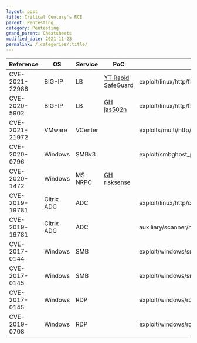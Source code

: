 ```yaml
---
layout: post
title: Critical Century's RCE
parent: Pentesting
category: Pentesting
grand_parent: Cheatsheets
modified_date: 2021-11-23
permalink: /:categories/:title/
---
```


<table class="sortable">
<col width="20%">
<col width="80%">
<thead>
<tr>
<th>Reference</th>
<th>OS</th>
<th>Service</th>
<th>PoC</th>
<th><a href="https://github.com/rapid7/metasploit-framework/tree/master/modules/exploits">MSF Embedded</a></th>
<th>Nickname</th>
<th>MISC</th>
</tr>
</thead>
<tbody>
<tr>
	<td>CVE-2021-22986</td>
	<td>BIG-IP</td>
	<td>LB</td>
	<td><a href="https://youtu.be/xqzfNqMrFGQ">YT Rapid SafeGuard</a></td>
	<td>exploit/linux/http/f5_icontrol_rest_ssrf_rce</td>
	<td></td>
	<td></td>
</tr>
<tr>
	<td>CVE-2020-5902</td>
	<td>BIG-IP</td>
	<td>LB</td>
	<td><a href="https://github.com/jas502n/CVE-2020-5902">GH jas502n</a></td>
	<td>exploit/linux/http/f5_bigip_tmui_rce</td>
	<td></td>
	<td></td>
</tr>
<tr>
	<td>CVE-2021-21972</td>
	<td>VMware</td>
	<td>VCenter</td>
	<td></td>
	<td>exploits/multi/http/vmware_vcenter_server_unauthenticated_file_upload_exploit</td>
	<td></td>
	<td></td>
</tr>
<tr>
	<td>CVE-2020-0796</td>
	<td>Windows</td>
	<td>SMBv3</td>
	<td></td>
	<td>exploit/smbghost_privesc</td>
	<td>SMBGhost</td>
    <td>Disable security: Set-ItemProperty -Path "HKLM:\SYSTEM\CurrentControlSet\Services\LanmanServer\Parameters" DisableCompression -Type DWORD -Value 0 -Force</td>
</tr>
<tr>
	<td>CVE-2020-1472</td>
	<td>Windows</td>
	<td>MS-NRPC</td>
	<td><a href="https://github.com/risksense/zerologon">GH risksense</a></td>
	<td></td>
	<td>Zerologon</td>
    <td></td>
</tr>
<tr>
	<td>CVE-2019-19781</td>
	<td>Citrix ADC</td>
	<td>ADC</td>
	<td></td>
	<td>exploit/linux/http/citrix_dir_traversal_rce</td>
	<td></td>
    <td>Version: 10.5, 11.1, 12.0, 12.1, and 13.0, to execute an arbitrary command payload.</td>
</tr>
<tr>
	<td>CVE-2019-19781</td>
	<td>Citrix ADC</td>
	<td>ADC</td>
	<td></td>
	<td>auxiliary/scanner/http/citrix_dir_traversal</td>
	<td></td>
    <td>Version: 10.5, 11.1, 12.0, 12.1, and 13.0, to execute an arbitrary command payload.</td>
</tr>
<tr>
	<td>CVE-2017-0144</td>
	<td>Windows</td>
	<td>SMB</td>
	<td></td>
	<td>exploit/windows/smb/ms17_010_eternalblue</td>
	<td>EternalBlue</td>
    <td></td>
</tr>
<tr>
	<td>CVE-2017-0145</td>
	<td>Windows</td>
	<td>SMB</td>
    <td></td>
	<td>exploit/windows/smb/smb_doublepulsar_rce</td>
	<td>DoublePulsar</td>
    <td></td>
</tr>
<tr>
	<td>CVE-2017-0145</td>
	<td>Windows</td>
	<td>RDP</td>
    <td></td>
	<td>exploit/windows/rdp/rdp_doublepulsar_rce</td>
	<td>DoublePulsar</td>
    <td></td>
</tr>
<tr>
	<td>CVE-2019-0708</td>
	<td>Windows</td>
	<td>RDP</td>
    <td></td>
	<td>exploit/windows/rdp/cve_2019_0708_bluekeep_rce</td>
	<td>BlueKeep</td>
    <td></td>
</tr>
</tbody>

</table>
<link href="/sortable.css" rel="stylesheet" />
<script src="/sortable.js"></script>